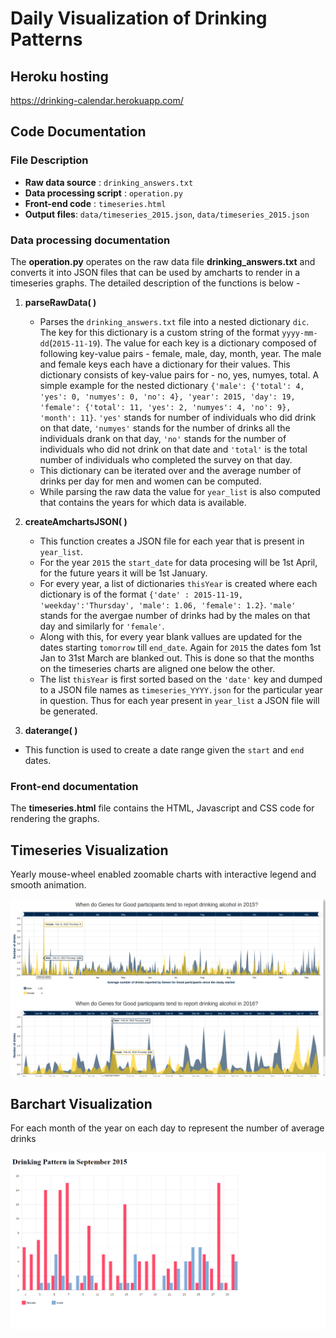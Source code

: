 # Daily Visualization of Drinking Patterns

## Heroku hosting
https://drinking-calendar.herokuapp.com/

## Code Documentation

### File Description
- **Raw data source** : `drinking_answers.txt`
- **Data processing script** : `operation.py`
- **Front-end code** : `timeseries.html`
- **Output files**: `data/timeseries_2015.json`, `data/timeseries_2015.json`

### Data processing documentation
The **operation.py** operates on the raw data file **drinking_answers.txt** and converts it into JSON files that can be used by amcharts to render in a timeseries graphs. The detailed description of the functions is below -
 1. **parseRawData( )**
      - Parses the `drinking_answers.txt` file into a nested dictionary `dic`. The key for this dictionary is a custom string of the format `yyyy-mm-dd`(`2015-11-19`). The value for each key is a dictionary composed of following key-value pairs - female, male, day, month, year. The male and female keys each have a dictionary for their values. This dictionary consists of key-value pairs for - no, yes, numyes, total. A simple example for the nested dictionary `{'male': {'total': 4, 'yes': 0, 'numyes': 0, 'no': 4}, 'year': 2015, 'day': 19, 'female': {'total': 11, 'yes': 2, 'numyes': 4, 'no': 9}, 'month': 11}`. `'yes'` stands for number of individuals who did drink on that date, `'numyes'` stands for the number of drinks all the individuals drank on that day, `'no'` stands for the number of individuals who did not drink on that date and `'total'` is the total number of individuals who completed the survey on that day.
      - This dictionary can be iterated over and the average number of drinks per day for men and women can be computed. 
      - While parsing the raw data the value for `year_list` is also computed that contains the years for which data is available.
      
 2. **createAmchartsJSON( )**
    - This function creates a JSON file for each year that is present in `year_list`. 
    - For the year `2015` the `start_date` for data procesing will be 1st April, for the future years it will be 1st January. 
    - For every year, a list of dictionaries `thisYear` is created where each dictionary is of the format `{'date' : 2015-11-19, 'weekday':'Thursday', 'male': 1.06, 'female': 1.2}`. `'male'` stands for the avergae number of drinks had by the males on that day and similarly for `'female'`. 
    - Along with this, for every year blank vallues are updated for the dates starting `tomorrow` till `end_date`. Again for `2015` the dates fom 1st Jan to 31st March are blanked out. This is done so that the months on the timeseries charts are aligned one below the other. 
    - The list `thisYear` is first sorted based on the `'date'` key and dumped to a JSON file names as `timeseries_YYYY.json` for the particular year in question. Thus for each year present in `year_list` a JSON file will be generated. 
    
 3. **daterange( )**
   - This function is used to create a date range given the `start` and `end` dates.   

### Front-end documentation
The **timeseries.html** file contains the HTML, Javascript and CSS code for rendering the graphs. 

## Timeseries Visualization
Yearly mouse-wheel enabled zoomable charts with interactive legend and smooth animation. 

![alt tag](https://github.com/tapa8728/Calendar-bars/blob/master/screenshots/drinking.png)

## Barchart Visualization
For each month of the year on each day to represent the number of average drinks

![alt tag](https://github.com/tapa8728/Calendar-bars/blob/master/screenshots/september.png)







